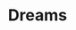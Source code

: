 ---
ee_id_thing: '4259'
site: '1'
type: '2'
inv_num: 2015-001
add_credit:
url: 2015-001-dreams
title: Dreams
year: '2015'
display_year: '2015'
medium: The Broodle brand foam pool noodle, foam pool noodles, Coors Light beer can,
  tailored Aeropostale sweatpant leg, tailored pant leg, tailored GAP sweatpant leg,
  American Apparel sock
dims: 140 cm x variable width x variable depth
pitch:
ps:
live_url:
youtube:
https://github.com/coryarcangel/alu:
imgs: dreams-2015-011-full-database-team-JL.jpg
subheading:
download:
commission:
related:
layout: things-i-made
---